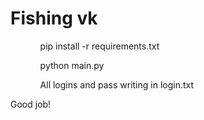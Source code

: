 <h1>Fishing vk</h1>
<ul>
  <ol>pip install -r requirements.txt</ol>
  <ol>python main.py</ol>
  <ol>All logins and pass writing in login.txt</ol>
</ul>
<p>Good job!</p>
